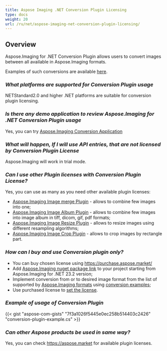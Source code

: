 ```yaml
---
title: Aspose Imaging .NET Conversion Plugin Licensing
type: docs
weight: 20
url: /ru/net/aspose-imaging-net-conversion-plugin-licensing/
---
```


## **Overview**

Aspose.Imaging for .NET Conversion Plugin allows users to convert images between all available in Aspose.Imaging formats. 

Examples of such conversions are available [here](https://products.aspose.com/imaging/ru/net/conversion/).

### ***What platforms are supported for Conversion Plugin usage***
NETStandard2.0 and higher .NET platforms are suitable for conversion plugin licensing.

### ***Is there any demo application to review Aspose.Imaging for .NET Conversion Plugin usage***
Yes, you can try [Aspose.Imaging Conversion Application](https://products.aspose.app/imaging/conversion)

### ***What will happen, If I will use API entries, that are not licensed by Conversion Plugin License***
Aspose.Imaging will work in trial mode.

### ***Can I use other Plugin licenses with Conversion Plugin License?***

Yes, you can use as many as you need other available plugin licenses:
- [Aspose.Imaging Image merge Plugin](/imaging/ru/net/aspose-imaging-net-image-merge-plugin-licensing) - allows to combine few images into one;
- [Aspose.Imaging Image Album Plugin](/imaging/ru/net/aspose-imaging-net-image-album-plugin-licensing) - allows to combine few images into image album in tiff, dicom, gif, pdf formats;
- [Aspose.Imaging Image Resize Plugin](/imaging/ru/net/aspose-imaging-net-image-resize-plugin-licensing) - allows to resize images using different resampling algorithms;
- [Aspose.Imaging Image Crop Plugin](/imaging/ru/net/aspose-imaging-net-image-crop-plugin-licensing) - allows to crop images by rectangle part.

### ***How can I buy and use Conversion plugin only?***

- You can buy chosen license using https://purchase.aspose.market/
- Add [Aspose.Imaging nuget package link](https://www.nuget.org/packages/Aspose.Imaging) to your project starting from Aspose.Imaging for .NET 23.2 version;
- Implement conversion from or to desired image format from the list of supported by [Aspose.Imaging formats](/imaging/ru/net/supported-file-formats/) using [conversion examples](https://products.aspose.com/imaging/ru/net/conversion/);
- Use purchased license to [set the license](https://docs.aspose.com/imaging/ru/net/licensing/).

### ***Example of usage of Conversion Plugin***
{{< gist "aspose-com-gists" "7f3a1026f5445e0ec258b514403c2426" "conversion-plugin-example.cs" >}}

### ***Can other Aspose products be used in same way?***

Yes, you can check https://aspose.market for available plugin licenses.
